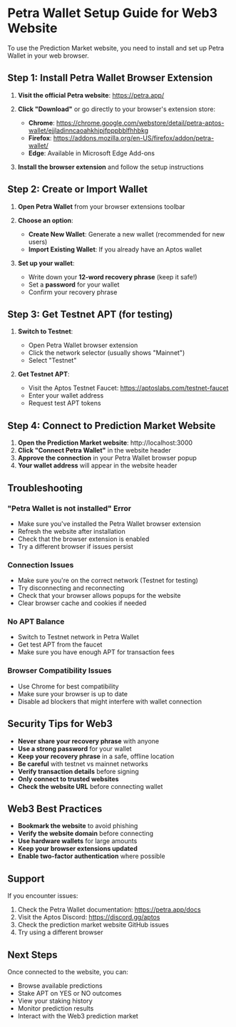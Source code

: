 # Petra Wallet Setup Guide for Web3 Website

To use the Prediction Market website, you need to install and set up Petra Wallet in your web browser.

## Step 1: Install Petra Wallet Browser Extension

1. **Visit the official Petra website**: https://petra.app/
2. **Click "Download"** or go directly to your browser's extension store:
   - **Chrome**: https://chrome.google.com/webstore/detail/petra-aptos-wallet/ejjladinncaoahkhjpjfpppbblfhhbkg
   - **Firefox**: https://addons.mozilla.org/en-US/firefox/addon/petra-wallet/
   - **Edge**: Available in Microsoft Edge Add-ons

3. **Install the browser extension** and follow the setup instructions

## Step 2: Create or Import Wallet

1. **Open Petra Wallet** from your browser extensions toolbar
2. **Choose an option**:
   - **Create New Wallet**: Generate a new wallet (recommended for new users)
   - **Import Existing Wallet**: If you already have an Aptos wallet

3. **Set up your wallet**:
   - Write down your **12-word recovery phrase** (keep it safe!)
   - Set a **password** for your wallet
   - Confirm your recovery phrase

## Step 3: Get Testnet APT (for testing)

1. **Switch to Testnet**:
   - Open Petra Wallet browser extension
   - Click the network selector (usually shows "Mainnet")
   - Select "Testnet"

2. **Get Testnet APT**:
   - Visit the Aptos Testnet Faucet: https://aptoslabs.com/testnet-faucet
   - Enter your wallet address
   - Request test APT tokens

## Step 4: Connect to Prediction Market Website

1. **Open the Prediction Market website**: http://localhost:3000
2. **Click "Connect Petra Wallet"** in the website header
3. **Approve the connection** in your Petra Wallet browser popup
4. **Your wallet address** will appear in the website header

## Troubleshooting

### "Petra Wallet is not installed" Error
- Make sure you've installed the Petra Wallet browser extension
- Refresh the website after installation
- Check that the browser extension is enabled
- Try a different browser if issues persist

### Connection Issues
- Make sure you're on the correct network (Testnet for testing)
- Try disconnecting and reconnecting
- Check that your browser allows popups for the website
- Clear browser cache and cookies if needed

### No APT Balance
- Switch to Testnet network in Petra Wallet
- Get test APT from the faucet
- Make sure you have enough APT for transaction fees

### Browser Compatibility Issues
- Use Chrome for best compatibility
- Make sure your browser is up to date
- Disable ad blockers that might interfere with wallet connection

## Security Tips for Web3

- **Never share your recovery phrase** with anyone
- **Use a strong password** for your wallet
- **Keep your recovery phrase** in a safe, offline location
- **Be careful** with testnet vs mainnet networks
- **Verify transaction details** before signing
- **Only connect to trusted websites**
- **Check the website URL** before connecting wallet

## Web3 Best Practices

- **Bookmark the website** to avoid phishing
- **Verify the website domain** before connecting
- **Use hardware wallets** for large amounts
- **Keep your browser extensions updated**
- **Enable two-factor authentication** where possible

## Support

If you encounter issues:
1. Check the Petra Wallet documentation: https://petra.app/docs
2. Visit the Aptos Discord: https://discord.gg/aptos
3. Check the prediction market website GitHub issues
4. Try using a different browser

## Next Steps

Once connected to the website, you can:
- Browse available predictions
- Stake APT on YES or NO outcomes
- View your staking history
- Monitor prediction results
- Interact with the Web3 prediction market 